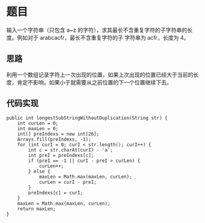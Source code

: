 # 题目

输入一个字符串（只包含 a~z 的字符），求其最长不含重复字符的子字符串的长度。例如对于 arabcacfr，最长不含重复字符的子
字符串为 acfr，长度为 4。

## 思路

利用一个数组记录字符上一次出现的位置，如果上次出现的位置已经大于当前的长度，肯定不影响。如果小于就需要从之前位置的下一个位置继续下去。

## 代码实现


```
public int longestSubStringWithoutDuplication(String str) {
    int curLen = 0;
    int maxLen = 0;
    int[] preIndexs = new int[26];
    Arrays.fill(preIndexs, -1);
    for (int curI = 0; curI < str.length(); curI++) {
        int c = str.charAt(curI) - 'a';
        int preI = preIndexs[c];
        if (preI == -1 || curI - preI > curLen) {
            curLen++;
        } else {
            maxLen = Math.max(maxLen, curLen);
            curLen = curI - preI;
        } 
        preIndexs[c] = curI;
    } 
    maxLen = Math.max(maxLen, curLen);
    return maxLen;
}
```
